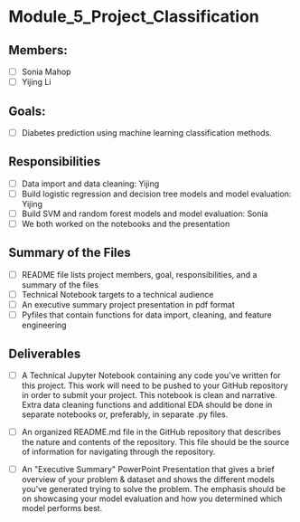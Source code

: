 # Module_5_Project_Classification

## Members:

 - [ ] Sonia Mahop
 - [ ] Yijing Li

## Goals:

 - [ ] Diabetes prediction using machine learning classification methods. 

## Responsibilities

 - [ ] Data import and data cleaning: Yijing
 - [ ] Build logistic regression and decision tree models and model evaluation: Yijing
 - [ ] Build SVM and random forest models and model evaluation: Sonia
 - [ ] We both worked on the notebooks and the presentation

## Summary of the Files

 - [ ] README file lists project members, goal, responsibilities, and a summary of the files
 - [ ] Technical Notebook targets to a technical audience
 - [ ] An executive summary project presentation in pdf format
 - [ ] Pyfiles that contain functions for data import, cleaning, and feature engineering 
 
 ## Deliverables
 - [ ] A Technical Jupyter Notebook containing any code you've written for this project. This work will need to be pushed to your GitHub repository in order to submit your project. This notebook is clean and narrative. Extra data cleaning functions and additional EDA should be done in separate notebooks or, preferably, in separate .py files.

 - [ ] An organized README.md file in the GitHub repository that describes the nature and contents of the repository. This file should be the source of information for navigating through the repository.

 - [ ] An "Executive Summary" PowerPoint Presentation that gives a brief overview of your problem & dataset and shows the different models you've generated trying to solve the problem. The emphasis should be on showcasing your model evaluation and how you determined which model performs best.
